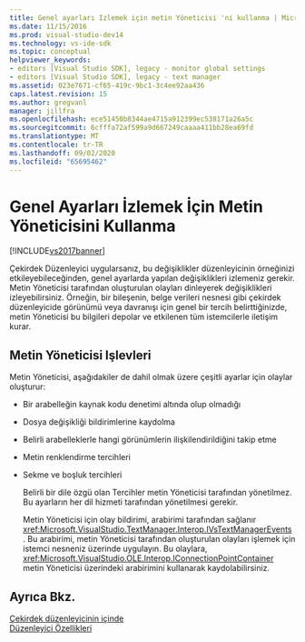 ```yaml
---
title: Genel ayarları Izlemek için metin Yöneticisi 'ni kullanma | Microsoft Docs
ms.date: 11/15/2016
ms.prod: visual-studio-dev14
ms.technology: vs-ide-sdk
ms.topic: conceptual
helpviewer_keywords:
- editors [Visual Studio SDK], legacy - monitor global settings
- editors [Visual Studio SDK], legacy - text manager
ms.assetid: 023e7671-cf65-419c-9bc1-3c4ee92aa436
caps.latest.revision: 15
ms.author: gregvanl
manager: jillfra
ms.openlocfilehash: ece51450b8344ae4715a912399ec538171a26a5c
ms.sourcegitcommit: 6cfffa72af599a9d667249caaaa411bb28ea69fd
ms.translationtype: MT
ms.contentlocale: tr-TR
ms.lasthandoff: 09/02/2020
ms.locfileid: "65695462"
---
```

# <a name="using-the-text-manager-to-monitor-global-settings"></a>Genel Ayarları İzlemek İçin Metin Yöneticisini Kullanma
[!INCLUDE[vs2017banner](../includes/vs2017banner.md)]

Çekirdek Düzenleyici uygularsanız, bu değişiklikler düzenleyicinin örneğinizi etkileyebileceğinden, genel ayarlarda yapılan değişiklikleri izlemeniz gerekir. Metin Yöneticisi tarafından oluşturulan olayları dinleyerek değişiklikleri izleyebilirsiniz. Örneğin, bir bileşenin, belge verileri nesnesi gibi çekirdek düzenleyicide görünümü veya davranışı için genel bir tercih belirttiğinizde, metin Yöneticisi bu bilgileri depolar ve etkilenen tüm istemcilerle iletişim kurar.  
  
## <a name="text-manager-functions"></a>Metin Yöneticisi Işlevleri  
 Metin Yöneticisi, aşağıdakiler de dahil olmak üzere çeşitli ayarlar için olaylar oluşturur:  
  
- Bir arabelleğin kaynak kodu denetimi altında olup olmadığı  
  
- Dosya değişikliği bildirimlerine kaydolma  
  
- Belirli arabelleklerle hangi görünümlerin ilişkilendirildiğini takip etme  
  
- Metin renklendirme tercihleri  
  
- Sekme ve boşluk tercihleri  
  
  Belirli bir dile özgü olan Tercihler metin Yöneticisi tarafından yönetilmez. Bu ayarların her dil hizmeti tarafından yönetilmesi gerekir.  
  
  Metin Yöneticisi için olay bildirimi, arabirimi tarafından sağlanır <xref:Microsoft.VisualStudio.TextManager.Interop.IVsTextManagerEvents> . Bu arabirimi, metin Yöneticisi tarafından oluşturulan olayları işlemek için istemci nesneniz üzerinde uygulayın. Bu olaylara, <xref:Microsoft.VisualStudio.OLE.Interop.IConnectionPointContainer> metin Yöneticisi üzerindeki arabirimini kullanarak kaydolabilirsiniz.  
  
## <a name="see-also"></a>Ayrıca Bkz.  
 [Çekirdek düzenleyicinin içinde](../extensibility/inside-the-core-editor.md)   
 [Düzenleyici Özellikleri](https://msdn.microsoft.com/bdac940d-1f14-4019-a01f-fd0bb3dc7198)
